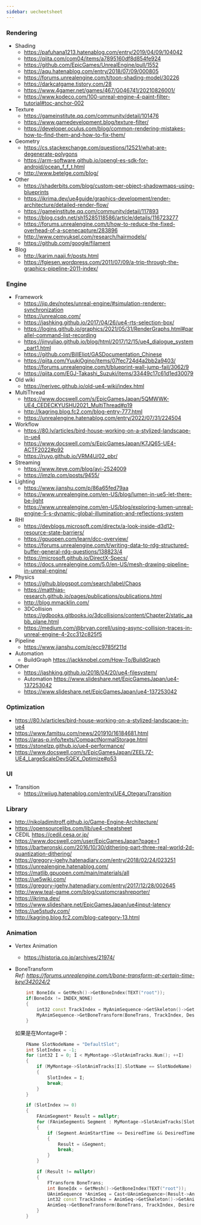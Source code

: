 ```yaml
---
sidebar: uecheetsheet
---
```


### Rendering
 - Shading
    * https://pafuhana1213.hatenablog.com/entry/2019/04/09/104042
    * https://qiita.com/com04/items/a7895160df8d854fe924
    * https://github.com/EpicGames/UnrealEngine/pull/1552
    * https://aqu.hatenablog.com/entry/2018/07/09/000805
    * https://forums.unrealengine.com/t/toon-shading-model/30226
  	* https://darkcatgame.tistory.com/28
  	* https://www.4gamer.net/games/467/G046741/20210826001/
  	* https://www.kodeco.com/100-unreal-engine-4-paint-filter-tutorial#toc-anchor-002
 - Texture
    * https://gameinstitute.qq.com/community/detail/101476
    * https://www.gamedevelopment.blog/texture-filter/
    * https://developer.oculus.com/blog/common-rendering-mistakes-how-to-find-them-and-how-to-fix-them/
 - Geometry
    * https://cs.stackexchange.com/questions/12521/what-are-degenerate-polygons
    * https://arm-software.github.io/opengl-es-sdk-for-android/ocean_f_f_t.html
    * http://www.betelge.com/blog/
 - Other
    * https://shaderbits.com/blog/custom-per-object-shadowmaps-using-blueprints
    * https://ikrima.dev/ue4guide/graphics-development/render-architecture/detailed-render-flow/
    * https://gameinstitute.qq.com/community/detail/117893
    * https://blog.csdn.net/sh15285118586/article/details/116723277
    * https://forums.unrealengine.com/t/how-to-reduce-the-fixed-overhead-of-a-scenecapture/283896
    * http://www.cemyuksel.com/research/hairmodels/
  	* https://github.com/google/filament
  - Blog
    * http://karim.naaji.fr/posts.html
  	* https://fgiesen.wordpress.com/2011/07/09/a-trip-through-the-graphics-pipeline-2011-index/

### Engine
  - Framework
    * https://jip.dev/notes/unreal-engine/#simulation-renderer-synchronization
    * https://unrealcpp.com/
    * https://jashking.github.io/2017/04/26/ue4-rts-selection-box/
    * https://logins.github.io/graphics/2021/05/31/RenderGraphs.html#parallel-command-list-recording
    * https://jinyuliao.github.io/blog/html/2017/12/15/ue4_dialogue_system_part1.html
  	* https://github.com/BillEliot/GASDocumentation_Chinese
  	* https://qiita.com/YuukiOgino/items/07fec724d4a2bb2a9403/ https://forums.unrealengine.com/t/blueprint-wall-jump-fail/3062/9
  	* https://qiita.com/EGJ-Takashi_Suzuki/items/33449c17c61d1ed30079
  - Old wiki
    * https://nerivec.github.io/old-ue4-wiki/index.html
  - MultiThread
    * https://www.docswell.com/s/EpicGamesJapan/5QMWWK-UE4_CEDECKYUSHU2021_MultiThread#p19
    * http://kagring.blog.fc2.com/blog-entry-777.html
    * https://unrealengine.hatenablog.com/entry/2022/07/31/224504
  - Workflow
    * https://80.lv/articles/bird-house-working-on-a-stylized-landscape-in-ue4
    * https://www.docswell.com/s/EpicGamesJapan/K7JQ65-UE4-ACTF2022#p92
    * https://ruyo.github.io/VRM4U/02_pbr/
  - Streaming
    * https://www.iteye.com/blog/avi-2524009
    * https://imzlp.com/posts/9455/
  - Lighting
    * https://www.jianshu.com/p/86a65fed79aa
    * https://www.unrealengine.com/en-US/blog/lumen-in-ue5-let-there-be-light
    * https://www.unrealengine.com/en-US/blog/exploring-lumen-unreal-engine-5-s-dynamic-global-illumination-and-reflections-system
  - RHI
    * https://devblogs.microsoft.com/directx/a-look-inside-d3d12-resource-state-barriers/
    * https://gpuopen.com/learn/dcc-overview/
    * https://forums.unrealengine.com/t/writing-data-to-rdg-structured-buffer-general-rdg-questions/138823/4
    * https://microsoft.github.io/DirectX-Specs/
    * https://docs.unrealengine.com/5.0/en-US/mesh-drawing-pipeline-in-unreal-engine/
  - Physics
    * https://glhub.blogspot.com/search/label/Chaos
    * https://matthias-research.github.io/pages/publications/publications.html
    * http://blog.mmacklin.com/
  	* 3DCollision https://gdbooks.gitbooks.io/3dcollisions/content/Chapter2/static_aabb_plane.html
  	* https://medium.com/@bryan.corell/using-async-collision-traces-in-unreal-engine-4-2cc312c825f5
  - Pipeline
    * https://www.jianshu.com/p/ecc9785f211d
  - Automation
    * BuildGraph https://jackknobel.com/How-To/BuildGraph
  - Other
    * https://jashking.github.io/2018/04/20/ue4-filesystem/
    * Automation https://www.slideshare.net/EpicGamesJapan/ue4-137253042
    * https://www.slideshare.net/EpicGamesJapan/ue4-137253042
### Optimization
  - https://80.lv/articles/bird-house-working-on-a-stylized-landscape-in-ue4
  - https://www.famitsu.com/news/201910/16184681.html
  - https://aras-p.info/texts/CompactNormalStorage.html
  - https://stonelzp.github.io/ue4-performance/
  - https://www.docswell.com/s/EpicGamesJapan/ZEEL7Z-UE4_LargeScaleDevSQEX_Optimize#p53
  
### UI
 - Transition
    * https://rwiiug.hatenablog.com/entry/UE4_OtegaruTransition

### Library
 - http://nikoladimitroff.github.io/Game-Engine-Architecture/
 - https://opensourcelibs.com/lib/ue4-cheatsheet
 - CEDIL https://cedil.cesa.or.jp/
 - https://www.docswell.com/user/EpicGamesJapan?page=1
 - https://bartwronski.com/2016/10/30/dithering-part-three-real-world-2d-quantization-dithering/
 - https://gregory-igehy.hatenadiary.com/entry/2018/02/24/023251
 - https://unrealengine.hatenablog.com/
 - https://matlib.gpuopen.com/main/materials/all
 - https://ue5wiki.com/
 - https://gregory-igehy.hatenadiary.com/entry/2017/12/28/002645
 - http://www.teal-game.com/blog/customcrashreporter/
 - https://ikrima.dev/
 - https://www.slideshare.net/EpicGamesJapan/ue4input-latency
 - https://ue5study.com/
 - http://kagring.blog.fc2.com/blog-category-13.html

### Animation
- Vertex Animation
   * https://historia.co.jp/archives/21974/
- BoneTransform        
    *Ref: https://forums.unrealengine.com/t/bone-transform-at-certain-time-key/342024/2*
        
    ```cpp
        int BoneIdx = GetMesh()->GetBoneIndex(TEXT("root"));
        if(BoneIdx != INDEX_NONE)
        {
            int32 const TrackIndex = MyAnimSequence->GetSkeleton()->GetAnimationTrackIndex(BoneIdx, MyAnimSequence);
            MyAnimSequence->GetBoneTransform(BoneTrans, TrackIndex, DesiredTime, true);
        }
    ```
    如果是在Montage中：
    ```cpp
        FName SlotNodeName = "DefaultSlot";
        int SlotIndex = -1;
        for (int32 I = 0; I < MyMontage->SlotAnimTracks.Num(); ++I)
        {
            if (MyMontage->SlotAnimTracks[I].SlotName == SlotNodeName)
            {
                SlotIndex = I;
                break;
            }
        }

        if (SlotIndex >= 0)
        {
            FAnimSegment* Result = nullptr;
            for (FAnimSegment& Segment : MyMontage->SlotAnimTracks[SlotIndex].AnimTrack.AnimSegments)
            {
                if (Segment.AnimStartTime <= DesiredTime && DesiredTime <= Segment.StartPos + Segment.GetLength())
                {
                    Result = &Segment;
                    break;
                }
            }

            if (Result != nullptr)
            {
                FTransform BoneTrans;
                int BoneIdx = GetMesh()->GetBoneIndex(TEXT("root"));
                UAnimSequence *AnimSeq = Cast<UAnimSequence>(Result->AnimReference);
                int32 const TrackIndex = AnimSeq->GetSkeleton()->GetAnimationTrackIndex(BoneIdx, AnimSeq);
                AnimSeq->GetBoneTransform(BoneTrans, TrackIndex, DesiredTime, true);
            }
        }
    ```

